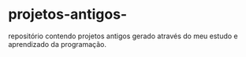 # projetos-antigos-
repositório contendo projetos antigos gerado através do meu estudo e aprendizado da programação.
